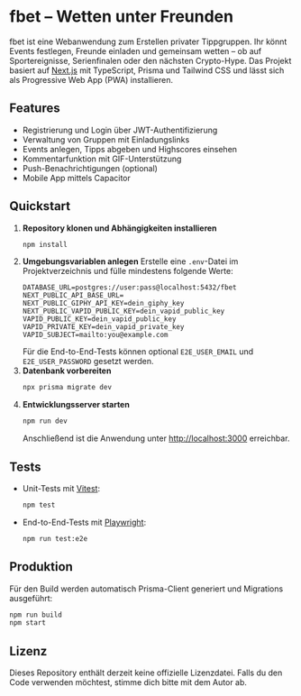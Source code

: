 # fbet – Wetten unter Freunden

fbet ist eine Webanwendung zum Erstellen privater Tippgruppen. Ihr könnt Events festlegen, Freunde einladen und gemeinsam wetten – ob auf Sportereignisse, Serienfinalen oder den nächsten Crypto-Hype. Das Projekt basiert auf [Next.js](https://nextjs.org/) mit TypeScript, Prisma und Tailwind CSS und lässt sich als Progressive Web App (PWA) installieren.

## Features

- Registrierung und Login über JWT-Authentifizierung
- Verwaltung von Gruppen mit Einladungslinks
- Events anlegen, Tipps abgeben und Highscores einsehen
- Kommentarfunktion mit GIF-Unterstützung
- Push-Benachrichtigungen (optional)
- Mobile App mittels Capacitor

## Quickstart

1. **Repository klonen und Abhängigkeiten installieren**
   ```bash
   npm install
   ```
2. **Umgebungsvariablen anlegen**
   Erstelle eine `.env`-Datei im Projektverzeichnis und fülle mindestens folgende Werte:
   ```env
   DATABASE_URL=postgres://user:pass@localhost:5432/fbet
   NEXT_PUBLIC_API_BASE_URL=
   NEXT_PUBLIC_GIPHY_API_KEY=dein_giphy_key
   NEXT_PUBLIC_VAPID_PUBLIC_KEY=dein_vapid_public_key
   VAPID_PUBLIC_KEY=dein_vapid_public_key
   VAPID_PRIVATE_KEY=dein_vapid_private_key
   VAPID_SUBJECT=mailto:you@example.com
   ```
   Für die End-to-End-Tests können optional `E2E_USER_EMAIL` und `E2E_USER_PASSWORD` gesetzt werden.
3. **Datenbank vorbereiten**
   ```bash
   npx prisma migrate dev
   ```
4. **Entwicklungsserver starten**
   ```bash
   npm run dev
   ```
   Anschließend ist die Anwendung unter [http://localhost:3000](http://localhost:3000) erreichbar.

## Tests

- Unit-Tests mit [Vitest](https://vitest.dev):
  ```bash
  npm test
  ```
- End-to-End-Tests mit [Playwright](https://playwright.dev):
  ```bash
  npm run test:e2e
  ```

## Produktion

Für den Build werden automatisch Prisma-Client generiert und Migrations ausgeführt:

```bash
npm run build
npm start
```

## Lizenz

Dieses Repository enthält derzeit keine offizielle Lizenzdatei. Falls du den Code verwenden möchtest, stimme dich bitte mit dem Autor ab.
